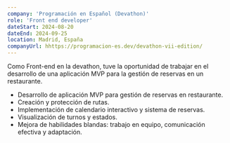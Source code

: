 ```yaml
---
company: 'Programación en Español (Devathon)'
role: 'Front end developer'
dateStart: 2024-08-20
dateEnd: 2024-09-25
location: Madrid, España
companyUrl: hhttps://programacion-es.dev/devathon-vii-edition/
---
```


Como Front-end en la devathon, tuve la oportunidad de trabajar en el desarrollo de una aplicación MVP para la gestión de reservas en un restaurante.

- Desarrollo de aplicación MVP para gestión de reservas en restaurante.
- Creación y protección de rutas.
- Implementación de calendario interactivo y sistema de reservas.
- Visualización de turnos y estados.
- Mejora de habilidades blandas: trabajo en equipo, comunicación efectiva y adaptación.
